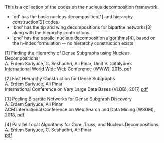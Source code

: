 This is a collection of the codes on the nucleus decomposition framework.
- 'nd' has the basic nucleus decomposition[1] and hierarchy construction[2] codes.
- 'bnd' has the tip and wing decompositions for bipartite networks[3] along with the hierarchy contructions
- 'pnd' has the parallel nucleus decomposition algorithms[4], based on the h-index formulation -- no hierarchy construction exists


[1] Finding the Hierarchy of Dense Subgraphs using Nucleus Decompositions<br>
A. Erdem Sariyuce, C. Seshadhri, Ali Pinar, Umit V. Catalyürek<br>
International World Wide Web Conference (WWW), 2015, <a href="http://sariyuce.com/papers/www15.pdf">pdf</a><br>

[2] Fast Hierarchy Construction for Dense Subgraphs<br>
A. Erdem Sariyuce, Ali Pinar<br>
International Conference on Very Large Data Bases (VLDB), 2017, <a href="http://sariyuce.com/papers/vldb17.pdf">pdf</a><br>
    
[3] Peeling Bipartite Networks for Dense Subgraph Discovery<br>
A. Erdem Sariyuce, Ali Pinar<br>
ACM International Conference on Web Search and Data Mining (WSDM), 2018, <a href="http://sariyuce.com/papers/wsdm18.pdf">pdf</a><br>
    
[4] Parallel Local Algorithms for Core, Truss, and Nucleus Decompositions<br>
A. Erdem Sariyuce, C. Seshadhri, Ali Pinar<br>
<a href="http://sariyuce.com/papers/wsdm18.pdf">pdf</a><br>
    
    
